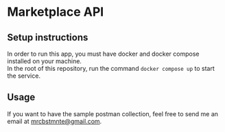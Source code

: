 # Marketplace API

## Setup instructions

In order to run this app, you must have docker and docker compose installed on your machine.<br>
In the root of this repository, run the command `docker compose up` to start the service.

## Usage

If you want to have the sample postman collection, feel free to send me an email at mrcbstmnte@gmail.com.
